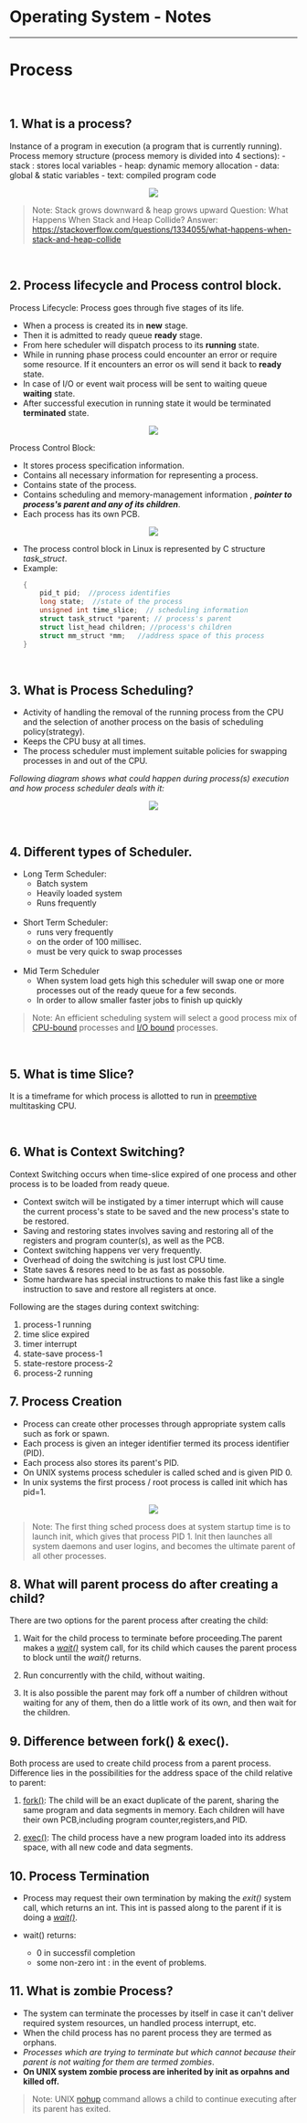 # Operating System - Notes

----------------------------------------- 
# Process


<br/>

## 1. What is a process?
Instance of a program in execution (a program that is currently running).
Process memory structure (process memory is divided into 4 sections):
	- stack : stores local variables
	- heap: dynamic memory allocation
	- data: global & static variables
	- text: compiled program code
	

<p align="center">
  <img src="https://www2.cs.uic.edu/~jbell/CourseNotes/OperatingSystems/images/Chapter3/3_01_Process_Memory.jpg">
</p>

> Note: Stack grows downward & heap grows upward
> Question: What Happens When Stack and Heap Collide?
> Answer: https://stackoverflow.com/questions/1334055/what-happens-when-stack-and-heap-collide

<br/>

## 2. Process lifecycle and Process control block.

Process Lifecycle:  Process goes through five stages of its life. 
- When a process is created its in **new** stage. 
- Then it is admitted to ready queue  **ready** stage. 
- From here scheduler will dispatch process to its **running** state.
- While in running phase process could encounter an error or require some resource. If it encounters an error os will send it back to **ready** state.
- In case of I/O or event wait process will be sent to waiting queue **waiting** state.
- After successful execution in running state it would be terminated **terminated** state.

<p align="center">
  <img src="https://www2.cs.uic.edu/~jbell/CourseNotes/OperatingSystems/images/Chapter3/3_02_ProcessState.jpg">
</p>

Process Control Block:
- It stores process specification information.
- Contains all necessary information for representing a process.
- Contains state of the process.
- Contains scheduling and memory-management information , ***pointer to process's parent and any of its children***.
- Each process has its own PCB.

<p align="center">
  <img src="https://www2.cs.uic.edu/~jbell/CourseNotes/OperatingSystems/images/Chapter3/3_03_PCB.jpg">
</p>


- The process control block in Linux is represented by C structure *task_struct*.
- Example:
	```c
	{
		pid_t pid;  //process identifies
		long state;  //state of the process
		unsigned int time_slice;  // scheduling information
		struct task_struct *parent; // process's parent
		struct list_head children; //process's children
		struct mm_struct *mm;   //address space of this process
	}
	```
<br/>

## 3. What is Process Scheduling?
- Activity of handling the removal of the running process from the CPU and the selection of another process on the basis of scheduling policy(strategy).
- Keeps the CPU busy at all times.
- The process scheduler must implement suitable policies for swapping processes in and out of the CPU.
  
*Following diagram shows what could happen during process(s) execution and how process scheduler deals with it:*
<p align="center">
  <img src="https://res.cloudinary.com/dcjtxt1uo/image/upload/v1654760095/Untitled-2022-05-09-0107_e7udq7.png">
</p>


<br/>

## 4. Different types of Scheduler.

- Long Term Scheduler:
	- Batch system
	- Heavily loaded system
	- Runs frequently
<br/><br/>
- Short Term Scheduler:
	- runs very frequently
	- on the order of 100 millisec.
	- must be very quick to swap processes
<br/><br/>
- Mid Term Scheduler
	- When system load gets high this scheduler will swap one or more processes out of the ready queue for a few seconds.
	- In order to allow smaller faster jobs to finish up quickly

> Note: An efficient scheduling system will select a good process mix of [CPU-bound](https://en.wikipedia.org/wiki/CPU-bound) processes and [I/O bound](https://en.wikipedia.org/wiki/I/O_bound) processes.

<br/>


## 5. What is time Slice?
It is a timeframe for which process is allotted to run in [preemptive](https://www.tutorialspoint.com/preemptive-and-non-preemptive-scheduling) multitasking CPU.

<br/>

## 6. What is Context Switching?
Context  Switching occurs when time-slice expired of one process and other process is to be loaded from ready queue.

- Context switch will be instigated by a timer interrupt which will cause the current process's state to be saved and the new process's state to be restored.
- Saving and restoring states involves saving and restoring all of the registers and program counter(s), as well as the PCB.
- Context switching happens ver very frequently.
- Overhead of doing the switching is just lost CPU time.
- State saves & resores need to be as fast as possoble.
- Some hardware has special instructions to make this fast like a single instruction to save and restore all registers at once.
  
Following are the stages during context switching:
1. process-1 running
2. time slice expired
3. timer interrupt
4. state-save process-1
5. state-restore process-2
6. process-2 running

## 7. Process Creation

- Process can create other processes through appropriate system calls such as fork or spawn.
- Each process is given an integer identifier termed its process identifier (PID).
- Each process also stores its parent's PID.
- On UNIX systems process scheduler is called sched and is given PID 0.
- In unix systems the first process / root process is called init which has pid=1.

<p align="center">
  <img src="https://www2.cs.uic.edu/~jbell/CourseNotes/OperatingSystems/images/Chapter3/3_08_ProcessTree.jpg">
</p>


  > Note: The first thing sched process does at system startup time is to launch init, which gives that process PID 1. Init then launches all system daemons and user logins, and becomes the ultimate parent of all other processes.

## 8. What will parent process do after creating a child?
There are two options for the parent process after creating the child:
1. Wait for the child process to terminate before proceeding.The parent makes a [*wait()*](https://man7.org/linux/man-pages/man2/wait.2.html#:~:text=wait()%20and%20waitpid(),pid%20argument%20has%20changed%20state.) system call, for its child which causes the parent process to block until the *wait()* returns.
   
2. Run concurrently with the child, without waiting.
   
3. It is also possible the parent may fork off a number of children without waiting for any of them, then do a little work of its own, and then wait for the children.

## 9. Difference between fork() & exec().
Both process are used to create child process from a parent process.
Difference lies in the possibilities for the address space of the child relative to parent:
1. [fork()](https://man7.org/linux/man-pages/man2/fork.2.html):  The child will be an exact duplicate of the parent, sharing the same program and data segments in memory. Each children will have their own PCB,including program counter,registers,and PID.
   
2. [ exec()](https://man7.org/linux/man-pages/man3/exec.3.html): The child process have a new program loaded into its address space, with all new code and data segments.

## 10. Process Termination
- Process may request their own termination by making the *exit()* system call, which returns an int. This int is passed along to the parent if it is doing a [*wait()*](https://man7.org/linux/man-pages/man2/wait.2.html#:~:text=wait()%20and%20waitpid(),pid%20argument%20has%20changed%20state.).

- wait() returns:
  - 0 in successfil completion
  - some non-zero int : in the event of problems.
  
## 11. What is zombie Process?
- The system can terminate the processes by itself in case it can't deliver required system resources, un handled process interrupt, etc.
- When the child process has no parent process they are termed as orphans.
- *Processes which are trying to terminate but which cannot because their parent is not waiting for them are termed zombies*.
- **On UNIX system zombie process are inherited by init as orpahns and killed off.**

> Note: UNIX [nohup](https://linux.die.net/man/1/nohup) command allows a child to continue executing after its parent has exited.